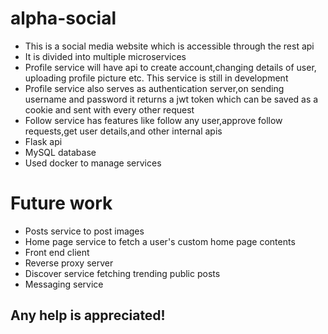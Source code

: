 # alpha-social
- This is a social media website which is accessible through the rest api 
- It is divided into multiple microservices 
- Profile service will have api to create account,changing details of user, uploading profile picture etc. This service is still in development 
- Profile service also serves as authentication server,on sending username and password it returns a jwt token which can be saved as a cookie and sent with every other request
- Follow service has features like follow any user,approve follow requests,get user details,and other internal apis
- Flask api 
- MySQL database 
- Used docker to manage services 

# Future work
- Posts service to post images 
- Home page service to fetch a user's custom home page contents 
- Front end client
- Reverse proxy server
- Discover service fetching trending public posts 
- Messaging service 

## Any help is appreciated!
